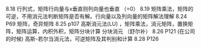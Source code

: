 8.18 
行列式，矩阵行向量与x垂直则列向量也垂直 （=0）
8.19
矩阵乘法，矩阵的可逆，不用消元法判断矩阵是否有解。行向量以及列向量的矩阵解法理解
8.24  P69
矩阵，奇异矩阵 
8.25  p107
高斯消元法(LU) ，矩阵乘法，消元矩阵，置换矩阵，矩阵运算，内积外积，矩阵分块计算 
分块消元 （舒尔补）
8.26  P121 (在公司的时候)
高斯-若尔当消元法，可逆矩阵及其判别和计算
8.28 P126 

